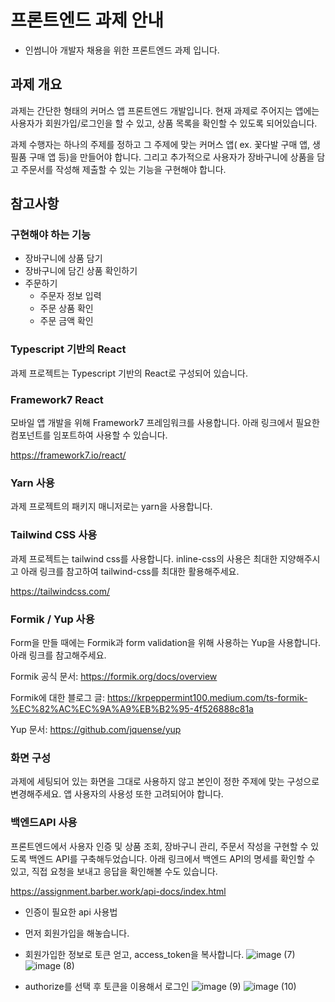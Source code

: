 # 프론트엔드 과제 안내

* 인썸니아 개발자 채용을 위한 프론트엔드 과제 입니다.

## 과제 개요

과제는 간단한 형태의 커머스 앱 프론트엔드 개발입니다. 현재 과제로 주어지는 앱에는 사용자가 회원가입/로그인을 할 수 있고, 상품 목록을 확인할 수 있도록 되어있습니다. 

과제 수행자는 하나의 주제를 정하고 그 주제에 맞는 커머스 앱( ex. 꽃다발 구매 앱, 생필품 구매 앱 등)을 만들어야 합니다. 그리고 추가적으로 사용자가 장바구니에 상품을 담고 주문서를 작성해 제출할 수 있는 기능을 구현해야 합니다.  

## 참고사항

### 구현해야 하는 기능

- 장바구니에 상품 담기
- 장바구니에 담긴 상품 확인하기
- 주문하기
  - 주문자 정보 입력
  - 주문 상품 확인
  - 주문 금액 확인

### Typescript 기반의 React

과제 프로젝트는 Typescript 기반의 React로 구성되어 있습니다.

### Framework7 React

모바일 앱 개발을 위해 Framework7 프레임워크를 사용합니다. 아래 링크에서 필요한 컴포넌트를 임포트하여 사용할 수 있습니다.

https://framework7.io/react/

### Yarn 사용

과제 프로젝트의 패키지 매니저로는 yarn을 사용합니다. 

### Tailwind CSS 사용

과제 프로젝트는 tailwind css를 사용합니다. inline-css의 사용은 최대한 지양해주시고 아래 링크를 참고하여 tailwind-css를 최대한 활용해주세요.

https://tailwindcss.com/

### Formik / Yup 사용

Form을 만들 때에는 Formik과 form validation을 위해 사용하는 Yup을 사용합니다. 아래 링크를 참고해주세요.

Formik 공식 문서: https://formik.org/docs/overview

Formik에 대한 블로그 글: https://krpeppermint100.medium.com/ts-formik-%EC%82%AC%EC%9A%A9%EB%B2%95-4f526888c81a

Yup 문서: https://github.com/jquense/yup 

### 화면 구성

과제에 세팅되어 있는 화면을 그대로 사용하지 않고 본인이 정한 주제에 맞는 구성으로 변경해주세요. 앱 사용자의 사용성 또한 고려되어야 합니다.
 
 


### 백엔드API 사용


프론트엔드에서 사용자 인증 및 상품 조회, 장바구니 관리, 주문서 작성을 구현할 수 있도록 백엔드 API를 구축해두었습니다. 아래 링크에서 백엔드 API의 명세를 확인할 수 있고, 직접 요청을 보내고 응답을 확인해볼 수도 있습니다. 

https://assignment.barber.work/api-docs/index.html

* 인증이 필요한 api 사용법


* 먼저 회원가입을 해놓습니다.
* 회원가입한 정보로 토큰 얻고, access_token을 복사합니다.
![image (7)](https://user-images.githubusercontent.com/72075148/138634193-b0a81a95-991b-4146-9d59-f8096bf430ae.png)
![image (8)](https://user-images.githubusercontent.com/72075148/138634238-8a8187c1-c7d1-4f59-abb8-704f33bdf6e6.png)
* authorize를 선택 후 토큰을 이용해서 로그인
![image (9)](https://user-images.githubusercontent.com/72075148/138634319-25d8eb3a-36c8-472a-9775-d1bfa3d24da1.png)
![image (10)](https://user-images.githubusercontent.com/72075148/138634317-5784b68b-2d36-49e2-93bf-dbeed77b8205.png)
